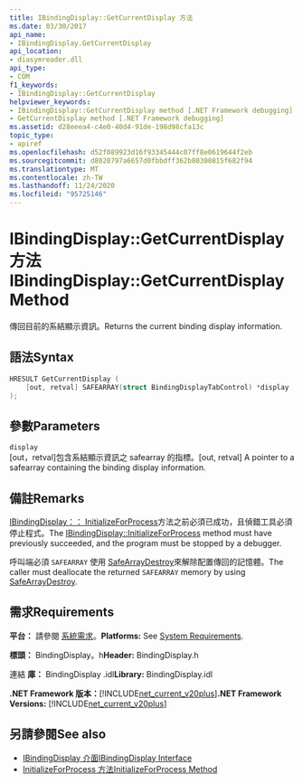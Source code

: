 ```yaml
---
title: IBindingDisplay::GetCurrentDisplay 方法
ms.date: 03/30/2017
api_name:
- IBindingDisplay.GetCurrentDisplay
api_location:
- diasymreader.dll
api_type:
- COM
f1_keywords:
- IBindingDisplay::GetCurrentDisplay
helpviewer_keywords:
- IBindingDisplay::GetCurrentDisplay method [.NET Framework debugging]
- GetCurrentDisplay method [.NET Framework debugging]
ms.assetid: d28eeea4-c4e0-40d4-91de-198d98cfa13c
topic_type:
- apiref
ms.openlocfilehash: d52f089923d16f93345444c07ff8e0619644f2eb
ms.sourcegitcommit: d8020797a6657d0fbbdff362b80300815f682f94
ms.translationtype: MT
ms.contentlocale: zh-TW
ms.lasthandoff: 11/24/2020
ms.locfileid: "95725146"
---
```

# <a name="ibindingdisplaygetcurrentdisplay-method"></a><span data-ttu-id="b8ad7-102">IBindingDisplay::GetCurrentDisplay 方法</span><span class="sxs-lookup"><span data-stu-id="b8ad7-102">IBindingDisplay::GetCurrentDisplay Method</span></span>

<span data-ttu-id="b8ad7-103">傳回目前的系結顯示資訊。</span><span class="sxs-lookup"><span data-stu-id="b8ad7-103">Returns the current binding display information.</span></span>  
  
## <a name="syntax"></a><span data-ttu-id="b8ad7-104">語法</span><span class="sxs-lookup"><span data-stu-id="b8ad7-104">Syntax</span></span>  
  
```cpp  
HRESULT GetCurrentDisplay (  
    [out, retval] SAFEARRAY(struct BindingDisplayTabControl) *display  
);  
```  
  
## <a name="parameters"></a><span data-ttu-id="b8ad7-105">參數</span><span class="sxs-lookup"><span data-stu-id="b8ad7-105">Parameters</span></span>  

 `display`  
 <span data-ttu-id="b8ad7-106">[out，retval]包含系結顯示資訊之 safearray 的指標。</span><span class="sxs-lookup"><span data-stu-id="b8ad7-106">[out, retval] A pointer to a safearray containing the binding display information.</span></span>  
  
## <a name="remarks"></a><span data-ttu-id="b8ad7-107">備註</span><span class="sxs-lookup"><span data-stu-id="b8ad7-107">Remarks</span></span>  

 <span data-ttu-id="b8ad7-108">[IBindingDisplay：： InitializeForProcess](ibindingdisplay-initializeforprocess-method.md)方法之前必須已成功，且偵錯工具必須停止程式。</span><span class="sxs-lookup"><span data-stu-id="b8ad7-108">The [IBindingDisplay::InitializeForProcess](ibindingdisplay-initializeforprocess-method.md) method must have previously succeeded, and the program must be stopped by a debugger.</span></span>  
  
 <span data-ttu-id="b8ad7-109">呼叫端必須 `SAFEARRAY` 使用 [SafeArrayDestroy](/previous-versions/windows/desktop/api/oleauto/nf-oleauto-safearraydestroy)來解除配置傳回的記憶體。</span><span class="sxs-lookup"><span data-stu-id="b8ad7-109">The caller must deallocate the returned `SAFEARRAY` memory by using [SafeArrayDestroy](/previous-versions/windows/desktop/api/oleauto/nf-oleauto-safearraydestroy).</span></span>  
  
## <a name="requirements"></a><span data-ttu-id="b8ad7-110">需求</span><span class="sxs-lookup"><span data-stu-id="b8ad7-110">Requirements</span></span>  

 <span data-ttu-id="b8ad7-111">**平台：** 請參閱 [系統需求](../../get-started/system-requirements.md)。</span><span class="sxs-lookup"><span data-stu-id="b8ad7-111">**Platforms:** See [System Requirements](../../get-started/system-requirements.md).</span></span>  
  
 <span data-ttu-id="b8ad7-112">**標頭：** BindingDisplay。h</span><span class="sxs-lookup"><span data-stu-id="b8ad7-112">**Header:** BindingDisplay.h</span></span>  
  
 <span data-ttu-id="b8ad7-113">連結 **庫：** BindingDisplay .idl</span><span class="sxs-lookup"><span data-stu-id="b8ad7-113">**Library:** BindingDisplay.idl</span></span>  
  
 <span data-ttu-id="b8ad7-114">**.NET Framework 版本：**[!INCLUDE[net_current_v20plus](../../../../includes/net-current-v20plus-md.md)]</span><span class="sxs-lookup"><span data-stu-id="b8ad7-114">**.NET Framework Versions:** [!INCLUDE[net_current_v20plus](../../../../includes/net-current-v20plus-md.md)]</span></span>  
  
## <a name="see-also"></a><span data-ttu-id="b8ad7-115">另請參閱</span><span class="sxs-lookup"><span data-stu-id="b8ad7-115">See also</span></span>

- [<span data-ttu-id="b8ad7-116">IBindingDisplay 介面</span><span class="sxs-lookup"><span data-stu-id="b8ad7-116">IBindingDisplay Interface</span></span>](ibindingdisplay-interface.md)
- [<span data-ttu-id="b8ad7-117">InitializeForProcess 方法</span><span class="sxs-lookup"><span data-stu-id="b8ad7-117">InitializeForProcess Method</span></span>](ibindingdisplay-initializeforprocess-method.md)
